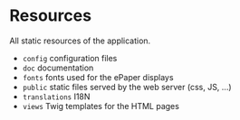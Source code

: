 # Resources

All static resources of the application.

  * `config` configuration files
  * `doc` documentation
  * `fonts` fonts used for the ePaper displays
  * `public` static files served by the web server (css, JS, ...)
  * `translations` I18N
  * `views` Twig templates for the HTML pages
